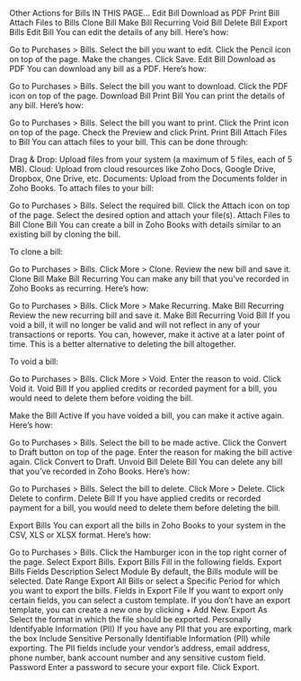 Other Actions for Bills
IN THIS PAGE…
Edit Bill
Download as PDF
Print Bill
Attach Files to Bills
Clone Bill
Make Bill Recurring
Void Bill
Delete Bill
Export Bills
Edit Bill
You can edit the details of any bill. Here’s how:

Go to Purchases > Bills.
Select the bill you want to edit.
Click the Pencil icon on top of the page.
Make the changes.
Click Save.
Edit Bill
Download as PDF
You can download any bill as a PDF. Here’s how:

Go to Purchases > Bills.
Select the bill you want to download.
Click the PDF icon on top of the page.
Download Bill
Print Bill
You can print the details of any bill. Here’s how:

Go to Purchases > Bills.
Select the bill you want to print.
Click the Print icon on top of the page.
Check the Preview and click Print.
Print Bill
Attach Files to Bill
You can attach files to your bill. This can be done through:

Drag & Drop: Upload files from your system (a maximum of 5 files, each of 5 MB).
Cloud: Upload from cloud resources like Zoho Docs, Google Drive, Dropbox, One Drive, etc.
Documents: Upload from the Documents folder in Zoho Books.
To attach files to your bill:

Go to Purchases > Bills.
Select the required bill.
Click the Attach icon on top of the page.
Select the desired option and attach your file(s).
Attach Files to Bill
Clone Bill
You can create a bill in Zoho Books with details similar to an existing bill by cloning the bill.

To clone a bill:

Go to Purchases > Bills.
Click More > Clone.
Review the new bill and save it.
Clone Bill
Make Bill Recurring
You can make any bill that you’ve recorded in Zoho Books as recurring. Here’s how:

Go to Purchases > Bills.
Click More > Make Recurring.
Make Bill Recurring
Review the new recurring bill and save it.
Make Bill Recurring
Void Bill
If you void a bill, it will no longer be valid and will not reflect in any of your transactions or reports. You can, however, make it active at a later point of time. This is a better alternative to deleting the bill altogether.

To void a bill:

Go to Purchases > Bills.
Click More > Void.
Enter the reason to void.
Click Void it.
Void Bill
If you applied credits or recorded payment for a bill, you would need to delete them before voiding the bill.

Make the Bill Active
If you have voided a bill, you can make it active again. Here’s how:

Go to Purchases > Bills.
Select the bill to be made active.
Click the Convert to Draft button on top of the page.
Enter the reason for making the bill active again.
Click Convert to Draft.
Unvoid Bill
Delete Bill
You can delete any bill that you’ve recorded in Zoho Books. Here’s how:

Go to Purchases > Bills.
Select the bill to delete.
Click More > Delete.
Click Delete to confirm.
Delete Bill
If you have applied credits or recorded payment for a bill, you would need to delete them before deleting the bill.

Export Bills
You can export all the bills in Zoho Books to your system in the CSV, XLS or XLSX format. Here’s how:

Go to Purchases > Bills.
Click the Hamburger icon in the top right corner of the page.
Select Export Bills.
Export Bills
Fill in the following fields.
Export Bills
Fields Description
Select Module By default, the Bills module will be selected.
Date Range Export All Bills or select a Specific Period for which you want to export the bills.
Fields in Export File If you want to export only certain fields, you can select a custom template. If you don’t have an export template, you can create a new one by clicking + Add New.
Export As Select the format in which the file should be exported.
Personally Identifyable Information (PII) If you have any PII that you are exporting, mark the box Include Sensitive Personally Identifiable Information (PII) while exporting. The PII fields include your vendor’s address, email address, phone number, bank account number and any sensitive custom field.
Password Enter a password to secure your export file.
Click Export.
